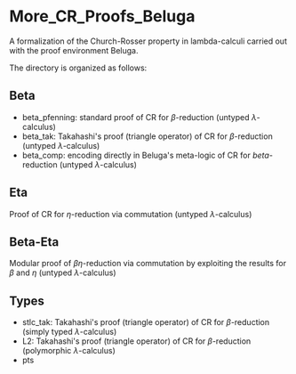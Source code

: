 # More_CR_Proofs_Beluga
A formalization of the Church-Rosser property in lambda-calculi carried out with the proof environment Beluga.

The directory is organized as follows:
## Beta
- beta_pfenning: standard proof of CR for $\beta$-reduction (untyped $\lambda$-calculus)
- beta_tak: Takahashi's proof (triangle operator) of CR for $\beta$-reduction (untyped $\lambda$-calculus)
- beta_comp: encoding directly in Beluga's meta-logic of CR for $beta$-reduction (untyped $\lambda$-calculus)
## Eta
Proof of CR for $\eta$-reduction via commutation (untyped $\lambda$-calculus)
## Beta-Eta
Modular proof of $\beta\eta$-reduction via commutation by exploiting the results for $\beta$ and $\eta$ (untyped $\lambda$-calculus)
## Types
- stlc_tak: Takahashi's proof (triangle operator) of CR for $\beta$-reduction (simply typed $\lambda$-calculus)
- L2: Takahashi's proof (triangle operator) of CR for $\beta$-reduction (polymorphic $\lambda$-calculus)
- pts
